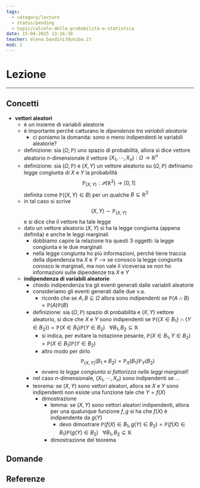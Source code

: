 ```yaml
---
tags:
  - category/lecture
  - status/pending
  - topic/calcolo-delle-probabilità-e-statistica
date: 15-04-2025 13:16:30
teacher: elena.bandini7@unibo.it
mod: 1
---
```

# Lezione
---
## Concetti
- **vettori aleatori**
	- è un insieme di variabili aleatorie
	- è importante perché catturano le _dipendenze tra variabili aleatorie_
		- ci poniamo la domanda: sono o meno indipendenti le variabili aleatorie?
	- definizione: sia $(\Omega, \mathbb{P})$ uno spazio di probabilità, allora si dice vettore aleatorio $n$-dimensionale il vettore $(X_{1}, \cdots, X_{n}): \Omega \to \mathbb{R}^{n}$
	- definizione: sia $(\Omega, \mathbb{P})$ e $(X, Y)$ un vettore aleatorio su $(\Omega, \mathbb{P})$ definiamo legge congiunta di $X$ e $Y$ la probabilità $$\mathbb{P}_{(X,Y)}: \mathscr{P}(\mathbb{R}^{2}) \to [0, 1]$$ definita come $\mathbb{P}((X, Y) \in B)$ per un qualche $B \subseteq \mathbb{R}^{2}$
	- in tal caso si scrive $$(X, Y) \sim \mathbb{P}_{(X, Y)}$$ e si dice che il vettore ha tale legge
	- dato un vettore aleatorio $(X, Y)$ si ha la legge congiunta (appena definita) e anche le leggi marginali
		- dobbiamo capire la relazione tra questi 3 oggetti: la legge congiunta e le due marginali
		- nella legge congiunta ho più informazioni, perché tiene traccia della dipendenza tra $X$ e $Y$ --> se conosco la legge congiunta conosco le marginali, ma non vale il viceversa se non ho informazioni sulle dipendenze tra $X$ e $Y$
	- **indipendenza di variabili aleatorie**
		- chiedo indipendenza tra gli eventi generati dalle variabili aleatorie
		- consideriamo gli eventi generati dalle due v.a.
			- ricordo che se $A, B \subseteq \Omega$ allora sono indipendenti se $\mathbb{P}(A \cap B) = \mathbb{P}(A) \mathbb{P}(B)$
		- definizione: sia $(\Omega, \mathbb{P})$ spazio di probabilità e $(X, Y)$ vettore aleatorio, si dice che $X$ e $Y$ sono indipendenti se $\mathbb{P}(\{X \in B_{1}\} \cap \{Y \in B_{2}\}) = \mathbb{P}(X \in B_{1}) \mathbb{P}(Y \in B_{2}) \ \ \ \forall B_{1}, B_{2} \subseteq \mathbb{R}$
			- si indica, per evitare la notazione pesante, $\mathbb{P}(X \in B_{1}, Y \in B_{2}) = \mathbb{P}(X \in B_{1}) \mathbb{P}(Y \in B_{2})$
			- altro modo per dirlo $$\mathbb{P}_{(X, Y)}(B_{1} \times B_{2}) = \mathbb{P}_{X}(B_{1}) \mathbb{P}_{Y}(B_{2})$$
			- ovvero _la legge congiunta si fattorizza nelle leggi marginali_!
		- nel caso $n$-dimensionale, $(X_{1}, \cdots, X_{n})$ sono indipendenti se ...
		- teorema: se $(X, Y)$ sono vettori aleatori, allora se $X$ e $Y$ sono indipendenti non esiste una funzione tale che $Y = f(X)$
			- dimostrazione
				- lemma: se $(X, Y)$ sono vettori aleatori indipendenti, allora per una qualunque funzione $f, g$ si ha che $f(X)$ è indipendente da $g(Y)$
					- devo dimostrare $\mathbb{P}(f(X) \in B_{1}, g(Y) \in B_{2}) = \mathbb{P}(f(X) \in B_{1}) \mathbb{P}(g(Y) \in B_{2}) \ \ \ \forall B_{1}, B_{2} \subseteq \mathbb{R}$
				- dimostrazione del teorema

## Domande

## Referenze
